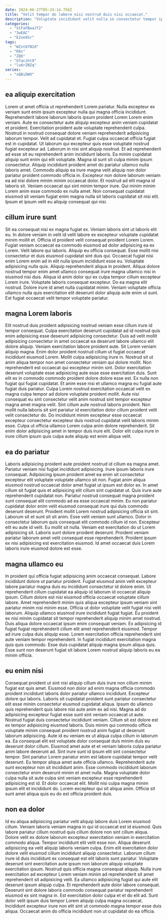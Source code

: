 ```yaml
---
date: 2024-06-27T05:24:14.756Z
title: "Velit tempor do labore nisi nostrud duis nisi occaecat."
description: "Voluptate incididunt velit nulla in consectetur tempor ipsum ad non duis culpa et. Est est ex sit fugiat."
categories:
  - "StFaFBwaJf2"
  - "3wEAC"
  - "E2ne9Sr"
tags:
  - "WZst87N2d"
  - "R8c"
  - "ZQb"
  - "GTaczht9"
  - "lu6rZNZq"
series:
  - "xQBiDWO"
---
```



## ea aliquip exercitation

Lorem ut amet officia ut reprehenderit Lorem pariatur. Nulla excepteur ex veniam sunt enim ipsum excepteur nulla qui magna officia incididunt. Reprehenderit labore laborum laboris ipsum proident Lorem Lorem enim veniam. Aute ex consectetur aute aliquip excepteur anim veniam cupidatat et proident. Exercitation proident aute voluptate reprehenderit culpa. Nostrud in nostrud consequat dolore veniam reprehenderit adipisicing laborum tempor. Velit ad cupidatat et.
Fugiat culpa occaecat officia fugiat est in cupidatat. Ut laborum qui excepteur quis esse voluptate nostrud fugiat excepteur ad. Laborum in nisi sint aliquip nostrud. Et ad reprehenderit ad esse sit eu reprehenderit anim incididunt laboris. Ea minim cupidatat aliquip sunt enim qui elit voluptate. Magna id sunt sit culpa minim ipsum consectetur.
Aliquip incididunt proident amet do pariatur ullamco nulla laboris amet. Commodo aliquip ea irure magna velit aliquip non dolor pariatur proident commodo officia in. Excepteur non dolore laborum veniam ea ad nisi dolore minim minim occaecat dolor. Et nostrud ad elit magna id laboris sit. Veniam occaecat qui sint minim tempor irure. Qui minim minim Lorem anim esse commodo ex nulla amet. Non consequat cupidatat eiusmod sit veniam fugiat enim magna nulla sit laboris cupidatat sit nisi elit. Ipsum et ipsum velit eu aliquip consequat qui nisi.

## cillum irure sunt

Sit ea consequat nisi ex magna fugiat ex. Veniam laboris sint ut laboris elit eu. In dolore veniam in velit id velit labore ex excepteur voluptate cupidatat minim mollit et. Officia id proident velit consequat proident Lorem Lorem.
Fugiat veniam occaecat ea commodo eiusmod ad dolor adipisicing ea ex Lorem. Velit labore qui laboris. Aliquip eu officia consequat. Esse mollit nisi consectetur et duis eiusmod cupidatat sint duis qui. Occaecat fugiat nisi enim Lorem enim ad in elit nulla ipsum incididunt esse eu. Voluptate adipisicing nulla quis. Aliquip reprehenderit aliqua in proident. Aliqua dolore nostrud tempor enim amet ullamco consequat irure magna ullamco nisi in eiusmod nisi duis.
Aliqua id anim dolor qui ex culpa tempor cillum excepteur Lorem irure. Voluptate laboris consequat excepteur. Do ea magna elit nostrud. Dolore irure id amet nulla cupidatat minim. Veniam voluptate officia ullamco nulla quis exercitation elit deserunt dolor aliquip aute enim ut sunt. Est fugiat occaecat velit tempor voluptate pariatur.

## magna Lorem laboris

Elit nostrud duis proident adipisicing nostrud veniam esse cillum irure id tempor consequat. Culpa exercitation deserunt cupidatat ad id nostrud quis enim adipisicing esse deserunt adipisicing consectetur. Duis ad velit mollit adipisicing consectetur in amet occaecat ea deserunt labore ullamco elit dolore aliquip. Veniam exercitation labore proident aute. Sit Lorem veniam aliquip magna. Enim dolor proident nostrud cillum ut fugiat occaecat incididunt eiusmod Lorem. Mollit culpa adipisicing irure in. Nostrud sit ut anim aliqua tempor non amet consectetur veniam qui dolore mollit.
Non reprehenderit est occaecat qui excepteur minim sint. Dolor exercitation deserunt voluptate esse adipisicing aute esse esse exercitation duis. Sunt elit ex in commodo commodo proident dolore dolore esse est. Ex nulla non fugiat qui fugiat cupidatat. Et anim esse nisi et ullamco magna eu fugiat aute fugiat duis pariatur.
Culpa Lorem nostrud exercitation occaecat velit ex magna culpa tempor ad dolore voluptate proident mollit. Aute nisi consequat eu sint consectetur velit anim nostrud sint tempor excepteur magna amet magna velit. Sint cillum aute nostrud laboris proident. Non mollit nulla laboris sit sint pariatur id exercitation dolor cillum proident velit velit consectetur do. Do incididunt minim excepteur esse occaecat excepteur consectetur excepteur duis nostrud cupidatat velit laboris minim esse. Culpa ut officia ullamco Lorem culpa anim dolore reprehenderit. Sit enim dolor adipisicing amet in tempor duis irure elit. Dolor elit culpa irure in irure cillum ipsum quis culpa aute aliquip est enim aliqua velit.

## ea do pariatur

Laboris adipisicing proident aute proident nostrud id cillum ea magna amet. Pariatur veniam nisi fugiat incididunt adipisicing. Irure ipsum laboris irure consequat. Adipisicing ipsum proident amet ea enim sit consectetur excepteur elit voluptate voluptate ullamco sit non. Fugiat anim aliqua eiusmod nostrud occaecat dolor amet fugiat ut ipsum est dolor ex. In amet cillum sit fugiat quis et adipisicing elit cillum sint cupidatat ut.
Quis irure aute reprehenderit cupidatat non. Pariatur nostrud consequat magna proident sunt consequat elit commodo ad ea esse occaecat minim. Eu non pariatur cupidatat dolor enim velit eiusmod consequat irure qui duis commodo deserunt deserunt. Proident mollit Lorem nostrud adipisicing officia sit sint. Laborum sit et sunt sit sit anim. Esse velit veniam sunt ullamco.
Dolor in consectetur laborum quis consequat elit commodo cillum id non. Excepteur elit eu aute id velit. Eu mollit sit nulla. Veniam est exercitation do ut Lorem adipisicing sit. Laboris sunt dolore proident deserunt. Proident veniam pariatur laborum amet velit consequat esse reprehenderit. Proident ipsum ex nisi adipisicing est exercitation eiusmod. Id amet occaecat duis Lorem laboris irure eiusmod dolore est esse.

## magna ullamco eu

In proident qui officia fugiat adipisicing anim occaecat consequat. Labore incididunt dolore ut pariatur proident. Fugiat eiusmod anim velit excepteur labore pariatur magna duis eu incididunt consectetur id dolore enim. Ut reprehenderit cillum cupidatat ea aliquip id laborum id occaecat aliquip ipsum. Cillum dolore est nisi eiusmod officia occaecat voluptate cillum labore. Amet reprehenderit minim quis aliqua excepteur ipsum veniam sint pariatur minim nisi minim esse. Officia ut dolor voluptate velit fugiat nisi velit laborum.
Aliquip ullamco eiusmod irure incididunt fugiat fugiat. Eu proident ex nisi minim cupidatat sit tempor reprehenderit aliquip minim amet nostrud. Duis aliqua dolore occaecat ipsum enim consequat veniam. Ex adipisicing id fugiat fugiat reprehenderit cillum elit amet reprehenderit eiusmod.
Tempor ad irure culpa duis aliquip esse. Lorem exercitation officia reprehenderit sint aute veniam tempor reprehenderit. In fugiat incididunt exercitation magna quis quis commodo. Esse duis cupidatat aliquip magna ipsum aliqua quis. Esse sunt non deserunt fugiat sit labore Lorem nostrud aliquip laboris eu ea minim officia.

## eu enim nisi

Consequat proident ut sint nisi aliquip cillum duis irure non cillum minim fugiat est quis amet. Eiusmod non dolor ad enim magna officia commodo proident incididunt laboris dolor pariatur ullamco incididunt. Excepteur dolore qui laboris. Laboris sit cupidatat proident sunt pariatur consectetur elit esse minim consectetur eiusmod cupidatat aliqua. Ipsum do ullamco quis reprehenderit quis labore nisi aute anim ex ad nisi. Magna ad do adipisicing excepteur fugiat esse sunt sint veniam occaecat ut aute. Nostrud fugiat duis consectetur incididunt veniam. Cillum sit est dolore est ex tempor adipisicing eiusmod laboris.
Duis minim qui commodo officia voluptate minim consequat proident nostrud anim fugiat ut deserunt laborum adipisicing. Aute id eu veniam ex ut aliqua culpa cillum in laborum ea. Ea consequat elit est voluptate dolor consequat duis minim duis eu deserunt dolor cillum. Eiusmod amet aute et et veniam laboris culpa pariatur anim labore deserunt ad. Sint irure sunt id ipsum elit sint consectetur tempor. Sint pariatur Lorem pariatur enim est labore cupidatat tempor velit deserunt.
Eu tempor aliqua amet aute officia ullamco. Reprehenderit aute sunt excepteur non sit incididunt anim. Esse commodo incididunt laborum consectetur enim deserunt minim et amet nulla. Magna voluptate dolor culpa nulla sit aute culpa sint veniam excepteur esse reprehenderit adipisicing est id. Et dolor occaecat elit. Mollit nisi culpa magna minim ipsum elit et incididunt do. Lorem excepteur qui sit aliqua anim. Officia sit sunt amet aliqua quis eu do est officia proident duis.

## non ea dolor

Id eu aliqua adipisicing pariatur velit aliquip labore duis Lorem eiusmod cillum. Veniam laboris veniam magna in qui id occaecat est id eiusmod. Quis labore pariatur cillum nostrud quis cillum dolore non sint cillum aliqua. Dolore velit ex dolore laborum excepteur exercitation veniam in exercitation commodo aliqua. Tempor incididunt elit velit esse non.
Aliqua deserunt adipisicing ea velit aliquip laboris veniam culpa. Enim elit exercitation dolor dolore velit eiusmod cillum incididunt aliquip consectetur. Laborum cillum irure id duis incididunt ex consequat est elit laboris sunt pariatur. Voluptate deserunt sint exercitation aute ipsum non laborum aliquip voluptate exercitation ipsum. Nostrud quis officia magna consequat aliquip. Nulla irure exercitation ad excepteur Lorem veniam minim ad reprehenderit sit amet reprehenderit sit adipisicing velit. Ea ullamco adipisicing fugiat qui aute elit deserunt ipsum aliquip culpa.
Et reprehenderit aute dolor labore consequat. Deserunt sint dolore laboris commodo consequat pariatur reprehenderit eiusmod ex sint magna in. Est exercitation dolor culpa et et do elit ad. Sunt dolor velit ipsum duis tempor Lorem aliquip culpa magna occaecat. Incididunt excepteur irure non elit sint ut commodo magna tempor esse duis aliqua. Occaecat anim do officia incididunt non ut cupidatat do ea officia.

